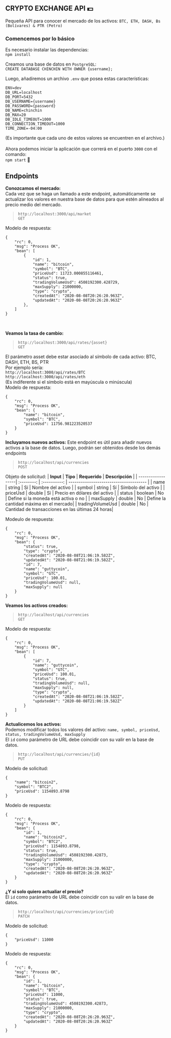 ## CRYPTO EXCHANGE API 💵
Pequeña API para conocer el mercado de los activos: `BTC, ETH, DASH, Bs (Bolívares) & PTR (Petro)`

### Comencemos por lo básico
Es necesario instalar las dependencias:
<br>
`npm install`

Creamos una base de datos en `PostgreSQL`: <br>
`CREATE DATABASE CHINCHIN WITH OWNER {username};`

Luego, añadiremos un archivo `.env` que posea estas características:
<br>
```
ENV=dev
DB_URL=localhost
DB_PORT=5432
DB_USERNAME={username}
DB_PASSWORD={password}
DB_NAME=chinchin
DB_MAX=20
DB_IDLE_TIMEOUT=1000
DB_CONNECTION_TIMEOUT=1000
TIME_ZONE=-04:00
```
(Es importante que cada uno de estos valores se encuentren en el archivo.)
<br>
<br>
Ahora podemos iniciar la aplicación que correrá en el puerto `3000` con
el comando:
<br>
`npm start` 🚀

## Endpoints
**Conozcamos el mercado:** <br>
Cada vez que se haga un llamado a este endpoint, automáticamente se actualizar los valores 
en nuestra base de datos para que estén alineados al precio medio del
mercado.
> `http://localhost:3000/api/market` <br>
`GET`

Modelo de respuesta:
```
{
    "rc": 0,
    "msg": "Process OK",
    "bean": [
        {
            "id": 1,
            "name": "bitcoin",
            "symbol": "BTC",
            "priceUsd": 11723.000855116461,
            "status": true,
            "tradingVolumeUsd": 4508192300.428729,
            "maxSupply": 21000000,
            "type": "crypto",
            "createdAt": "2020-08-08T20:26:20.963Z",
            "updatedAt": "2020-08-08T20:26:20.963Z"
        },
    ]
}
```
<br>

**Veamos la tasa de cambio:**
> `http://localhost:3000/api/rates/{asset}` <br>
`GET`

El parámetro asset debe estar asociado al símbolo de cada activo:
BTC, DASH, ETH, BS, PTR <br>
Por ejemplo sería: <br>
`http://localhost:3000/api/rates/BTC` <br>
`http://localhost:3000/api/rates/eth` <br>
(Es indiferente si el símbolo está en mayúscula o minúscula) <br>
Modelo de respuesta:
```
{
    "rc": 0,
    "msg": "Process OK",
    "bean": {
        "name": "bitcoin",
        "symbol": "BTC",
        "priceUsd": 11756.981223520537
    }
}
```

**Incluyamos nuevos activos:**
Este endpoint es útil para añadir nuevos activos a la base de datos.
Luego, podrán ser obtenidos desde los demás endpoints
> `http://localhost/api/currencies` <br>
`POST`

Objeto de solicitud:
| **Input**         | **Tipo**   | **Requerido** | **Descripción**                        |
| ------------------| :--------: | :----------:  | -------------------------------------- |
| name              | string     | Sí            | Nombre del activo                      |
| symbol            | string     | Sí            | Símbolo del activo                     |
| priceUsd          | double     | Sí            | Precio en dólares del activo           |
| status            | boolean    | No            | Define si la moneda está activa o no   |
| maxSupply         | double     | No            | Define la cantidad máxima en el mercado|
| tradingVolumeUsd  | double     | No            | Cantidad de transacciones en las últimas 24 horas|

Modeulo de respuesta:
```
{
    "rc": 0,
    "msg": "Process OK",
    "bean": {
        "status": true,
        "type": "crypto",
        "createdAt": "2020-08-08T21:06:19.582Z",
        "updatedAt": "2020-08-08T21:06:19.582Z",
        "id": 7,
        "name": "guttycoin",
        "symbol": "GTC",
        "priceUsd": 100.01,
        "tradingVolumeUsd": null,
        "maxSupply": null
    }
}
```

**Veamos los activos creados:**
> `http://localhost/api/currencies` <br>
`GET`

Modelo de respuesta: <br>
```
{
    "rc": 0,
    "msg": "Process OK",
    "bean": [
        {
            "id": 7,
            "name": "guttycoin",
            "symbol": "GTC",
            "priceUsd": 100.01,
            "status": true,
            "tradingVolumeUsd": null,
            "maxSupply": null,
            "type": "crypto",
            "createdAt": "2020-08-08T21:06:19.582Z",
            "updatedAt": "2020-08-08T21:06:19.582Z"
        }
    ]
}
```

**Actualicemos los activos:** <br>
Podemos modificar todos los valores del activo:
`name, symbol, priceUsd, status, tradingVolumeUsd, maxSupply` <br>
El `id` como parámetro de URL debe coincidir con su valir en la base
de datos.
> `http://localhost/api/currencies/{id}` <br>
`PUT`

Modelo de solicitud:
```
{
    "name": "bitcoin2",
    "symbol": "BTC2",
    "priceUsd": 1154893.8798
}
```

Modelo de respuesta:
```
{
    "rc": 0,
    "msg": "Process OK",
    "bean": {
        "id": 1,
        "name": "bitcoin2",
        "symbol": "BTC2",
        "priceUsd": 1154893.8798,
        "status": true,
        "tradingVolumeUsd": 4508192300.42873,
        "maxSupply": 21000000,
        "type": "crypto",
        "createdAt": "2020-08-08T20:26:20.963Z",
        "updatedAt": "2020-08-08T20:26:20.963Z"
    }
}
```

**¿Y si solo quiero actualiar el precio?** <br>
El `id` como parámetro de URL debe coincidir con su valir en la base
de datos.
> `http://localhost/api/currencies/price/{id}` <br>
`PATCH`

Modelo de solicitud:
```
{
    "priceUsd": 11000
}
```
Modelo de respuesta:
```
{
    "rc": 0,
    "msg": "Process OK",
    "bean": {
        "id": 1,
        "name": "bitcoin",
        "symbol": "BTC",
        "priceUsd": 11000,
        "status": true,
        "tradingVolumeUsd": 4508192300.42873,
        "maxSupply": 21000000,
        "type": "crypto",
        "createdAt": "2020-08-08T20:26:20.963Z",
        "updatedAt": "2020-08-08T20:26:20.963Z"
    }
}
```
